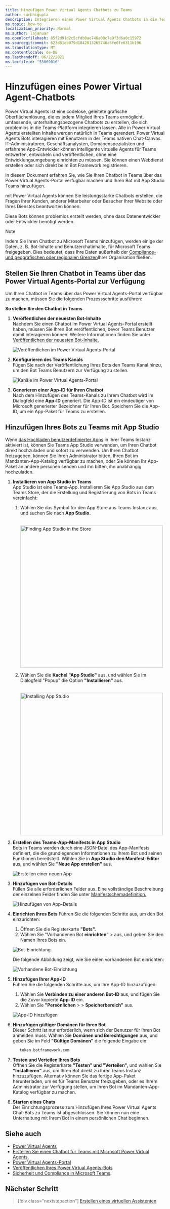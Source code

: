 ```yaml
---
title: Hinzufügen Power Virtual Agents Chatbots zu Teams
author: surbhigupta
description: Integrieren eines Power Virtual Agents Chatbots in die Teams-Plattform
ms.topic: how-to
localization_priority: Normal
ms.author: lajanuar
ms.openlocfilehash: 85f2d91d2c5cfdb0ae746a00c7a9f3d6a0c15972
ms.sourcegitcommit: 623d81eb079d1842813265746a5fe0fe6311b196
ms.translationtype: MT
ms.contentlocale: de-DE
ms.lasthandoff: 06/22/2021
ms.locfileid: "53069016"
---
```

# <a name="add-power-virtual-agents-chatbot"></a>Hinzufügen eines Power Virtual Agent-Chatbots 

Power Virtual Agents ist eine codelose, geleitete grafische Oberflächenlösung, die es jedem Mitglied Ihres Teams ermöglicht, umfassende, unterhaltungsbezogene Chatbots zu erstellen, die sich problemlos in die Teams-Plattform integrieren lassen. Alle in Power Virtual Agents erstellten Inhalte werden natürlich in Teams gerendert. Power Virtual Agents Bots interagieren mit Benutzern in der Teams nativen Chat-Canvas. IT-Administratoren, Geschäftsanalysten, Domänenspezialisten und erfahrene App-Entwickler können intelligente virtuelle Agents für Teams entwerfen, entwickeln und veröffentlichen, ohne eine Entwicklungsumgebung einrichten zu müssen. Sie können einen Webdienst erstellen oder sich direkt beim Bot Framework registrieren. 

In diesem Dokument erfahren Sie, wie Sie Ihren Chatbot in Teams über das Power Virtual Agents-Portal verfügbar machen und Ihren Bot mit App Studio Teams hinzufügen. 

mit Power Virtual Agents können Sie leistungsstarke Chatbots erstellen, die Fragen Ihrer Kunden, anderer Mitarbeiter oder Besucher Ihrer Website oder Ihres Dienstes beantworten können.

Diese Bots können problemlos erstellt werden, ohne dass Datenentwickler oder Entwickler benötigt werden.

> [!NOTE]
> Indem Sie Ihren Chatbot zu Microsoft Teams hinzufügen, werden einige der Daten, z. B. Bot-Inhalte und Benutzerchatinhalte, für Microsoft Teams freigegeben. Dies bedeutet, dass Ihre Daten außerhalb der [Compliance- und geografischen oder regionalen Grenzen](/power-virtual-agents/data-location)Ihrer Organisation fließen. <br/>

## <a name="make-your-chatbot-available-in-teams-through-the-power-virtual-agents-portal"></a>Stellen Sie Ihren Chatbot in Teams über das Power Virtual Agents-Portal zur Verfügung

Um Ihren Chatbot in Teams über das Power Virtual Agents-Portal verfügbar zu machen, müssen Sie die folgenden Prozessschritte ausführen:

**So stellen Sie den Chatbot in Teams**

1. **Veröffentlichen der neuesten Bot-Inhalte**  
Nachdem Sie einen Chatbot im Power Virtual Agents-Portal erstellt haben, müssen Sie Ihren Bot veröffentlichen, bevor Teams Benutzer damit interagieren können. Weitere Informationen finden Sie unter [Veröffentlichen der neuesten Bot-Inhalte.](/power-virtual-agents/publication-fundamentals-publish-channels#publish-the-latest-bot-content)

   ![Veröffentlichen im Power Virtual Agents-Portal](../../assets/images/pva-publish.png)

1. **Konfigurieren des Teams Kanals**  
Fügen Sie nach der Veröffentlichung Ihres Bots den Teams Kanal hinzu, um den Bot Teams Benutzern zur Verfügung zu stellen.

   ![Kanäle im Power Virtual Agents-Portal](../../assets/images/pva-channels.png)

1. **Generieren einer App-ID für Ihren Chatbot**  
Nach dem Hinzufügen des Teams-Kanals zu Ihrem Chatbot wird im Dialogfeld eine **App-ID** generiert. Die App-ID ist ein eindeutiger von Microsoft generierter Bezeichner für Ihren Bot. Speichern Sie die App-ID, um ein App-Paket für Teams zu erstellen.

## <a name="add-your-bot-to-teams-using-app-studio"></a>Hinzufügen Ihres Bots zu Teams mit App Studio

Wenn [das Hochladen benutzerdefinierter Apps](/microsoftteams/admin-settings) in Ihrer Teams Instanz aktiviert ist, können Sie Teams App Studio verwenden, um Ihren Chatbot direkt hochzuladen und sofort zu verwenden. Um Ihren Chatbot freizugeben, können Sie Ihren Administrator bitten, Ihren Bot im Mandanten-App-Katalog verfügbar zu machen, oder Sie können Ihr App-Paket an andere personen senden und ihn bitten, ihn unabhängig hochzuladen.

1. **Installieren von App Studio in Teams**  
App Studio ist eine Teams-App. Installieren Sie App Studio aus dem Teams Store, der die Erstellung und Registrierung von Bots in Teams vereinfacht: 

   1. Wählen Sie das Symbol für den App Store aus Teams Instanz aus, und suchen Sie nach **App Studio.**

      &emsp;&emsp; <img  width="450px" alt="Finding App Studio in the Store" src="../../assets/images/get-started/app-studio-store.png"/>   

   1. Wählen Sie die **Kachel "App Studio"** aus, und wählen Sie im Dialogfeld "Popup" die Option **"Installieren"** aus.

      &emsp;&emsp; <img  width="450px" alt="Installing App Studio" src="../../assets/images/get-started/app-studio-install.png"/>

1. **Erstellen des Teams-App-Manifests in App Studio**  
Bots in Teams werden durch eine JSON-Datei des App-Manifests definiert, die die grundlegenden Informationen zu Ihrem Bot und seinen Funktionen bereitstellt. Wählen Sie in **App Studio** **den Manifest-Editor** aus, und wählen Sie **"Neue App erstellen"** aus.

    ![Erstellen einer neuen App](../../assets/images/get-started/create-new-app.png)

1. **Hinzufügen von Bot-Details**  
Füllen Sie alle erforderlichen Felder aus. Eine vollständige Beschreibung der einzelnen Felder finden Sie unter [Manifestschemadefinition.](../../resources/schema/manifest-schema.md)

    ![Hinzufügen von App-Details](../../assets/images/get-started/add-app-details.png)

1. **Einrichten Ihres Bots** Führen Sie die folgenden Schritte aus, um den Bot einzurichten: 
     1. Öffnen Sie die Registerkarte **"Bots".** 
     1. Wählen Sie "Vorhandenen Bot **einrichten"**  >   aus, und geben Sie den Namen Ihres Bots ein.

   ![Bot-Einrichtung](../../assets/images/get-started/bot-set-up.png) 

   Die folgende Abbildung zeigt, wie Sie einen vorhandenen Bot einrichten:      

   ![Vorhandene Bot-Einrichtung](../../assets/images/get-started/existing-bot-set-up.png)
       
1. **Hinzufügen Ihrer App-ID**  
Führen Sie die folgenden Schritte aus, um Ihre App-ID hinzuzufügen:  
    1. Wählen Sie **Verbinden zu einer anderen Bot-ID** aus, und fügen Sie die Zuvor kopierte **App-ID** ein. 
    1. Wählen Sie **"Persönlichen**  >    >  **Speicherbereich"** aus.

    ![App-ID hinzufügen](../../assets/images/get-started/add-app-id.png)

1. **Hinzufügen gültiger Domänen für Ihren Bot**  
Dieser Schritt ist nur erforderlich, wenn sich der Benutzer für Ihren Bot anmelden muss. Wählen Sie **Domänen und Berechtigungen** aus, und geben Sie im Feld **"Gültige Domänen"** die folgende Eingabe ein:

    ```bash
       token.botframework.com
    ```

1. **Testen und Verteilen Ihres Bots**  
Öffnen Sie die Registerkarte **"Testen" und "Verteilen",** und wählen Sie **"Installieren"** aus, um Ihren Bot direkt zu Ihrer Teams Instanz hinzuzufügen. Alternativ können Sie das fertige App-Paket herunterladen, um es für Teams Benutzer freizugeben, oder es Ihrem Administrator zur Verfügung stellen, um Ihren Bot im Mandanten-App-Katalog verfügbar zu machen.

1. **Starten eines Chats**   
Der Einrichtungsprozess zum Hinzufügen Ihres Power Virtual Agents Chat-Bots zu Teams ist abgeschlossen. Sie können nun eine Unterhaltung mit Ihrem Bot in einem persönlichen Chat beginnen.

## <a name="see-also"></a>Siehe auch

* [Power Virtual Agents](/power-virtual-agents/fundamentals-what-is-power-virtual-agents)  
* [Erstellen Sie einen Chatbot für Teams mit Microsoft Power Virtual Agents.](../bot-features.md#bots-and-the-microsoft-power-virtual-agents)  
* [Power Virtual Agents-Portal](https://powervirtualagents.microsoft.com)
* [Veröffentlichen Ihres Power Virtual Agents-Bots](/power-virtual-agents/publication-fundamentals-publish-channels)
* [Sicherheit und Compliance in Microsoft Teams](/MicrosoftTeams/security-compliance-overview).

## <a name="next-step"></a>Nächster Schritt

> [!div class="nextstepaction"]
> [Erstellen eines virtuellen Assistenten](~/samples/virtual-assistant.md)

